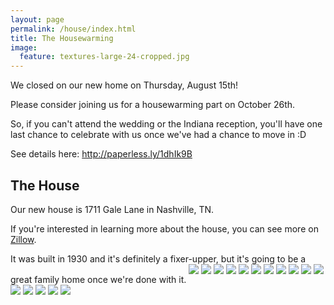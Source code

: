 ```yaml
---
layout: page
permalink: /house/index.html
title: The Housewarming
image:
  feature: textures-large-24-cropped.jpg
---
```


We closed on our new home on Thursday, August 15th!

Please consider joining us for a housewarming part on October 26th.

So, if you can't attend the wedding or the Indiana reception, you'll have one last chance to celebrate with us once we've had a chance to move in :D

See details here: http://paperless.ly/1dhIk9B


## The House

Our new house is 1711 Gale Lane in Nashville, TN.

If you're interested in learning more about the house, you can see more on [Zillow](http://www.zillow.com/homedetails/1711-Gale-Ln-Nashville-TN-37212/41144305_zpid/).

It was built in 1930 and it's definitely a fixer-upper, but it's going to be a great family home once we're done with it.
<img src="/images/house/1450444_0.jpg" style="margin-bottom: 1em;" />
<img src="/images/house/1450444_1.jpg" style="margin-bottom: 1em;" />
<img src="/images/house/1450444_2.jpg" style="margin-bottom: 1em;" />
<img src="/images/house/1450444_3.jpg" style="margin-bottom: 1em;" />
<img src="/images/house/1450444_4.jpg" style="margin-bottom: 1em;" />
<img src="/images/house/1450444_5.jpg" style="margin-bottom: 1em;" />
<img src="/images/house/1450444_6.jpg" style="margin-bottom: 1em;" />
<img src="/images/house/1450444_7.jpg" style="margin-bottom: 1em;" />
<img src="/images/house/1450444_8.jpg" style="margin-bottom: 1em;" />
<img src="/images/house/1450444_9.jpg" style="margin-bottom: 1em;" />
<img src="/images/house/1450444_10.jpg" style="margin-bottom: 1em;" />
<img src="/images/house/1450444_11.jpg" style="margin-bottom: 1em;" />
<img src="/images/house/1450444_12.jpg" style="margin-bottom: 1em;" />
<img src="/images/house/1450444_13.jpg" style="margin-bottom: 1em;" />
<img src="/images/house/1450444_14.jpg" style="margin-bottom: 1em;" />
<img src="/images/house/1450444_15.jpg" style="margin-bottom: 1em;" />

